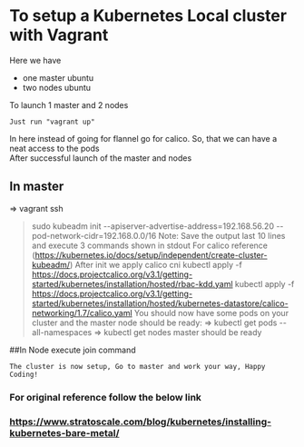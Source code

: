 # To setup a Kubernetes Local cluster with Vagrant

Here we have 
  * one master ubuntu <br />
  * two nodes ubuntu <br />

To launch 1 master and 2 nodes
```
Just run "vagrant up"
```
In here instead of going for flannel go for calico. So, that we can have a neat access to the pods <br />
After successful launch of the master and nodes <br />
## In master
=> vagrant ssh <br />
> sudo kubeadm init --apiserver-advertise-address=192.168.56.20 --pod-network-cidr=192.168.0.0/16
Note: Save the output last 10 lines and execute 3 commands shown in stdout 
For calico reference (https://kubernetes.io/docs/setup/independent/create-cluster-kubeadm/)
After init we apply calico cni
> kubectl apply -f https://docs.projectcalico.org/v3.1/getting-started/kubernetes/installation/hosted/rbac-kdd.yaml
> kubectl apply -f https://docs.projectcalico.org/v3.1/getting-started/kubernetes/installation/hosted/kubernetes-datastore/calico-networking/1.7/calico.yaml
You should now have some pods on your cluster and the master node should be ready:
=> kubectl get pods --all-namespaces
=> kubectl get nodes
master should be ready

##In Node
execute join command
```
The cluster is now setup, Go to master and work your way, Happy Coding!
```
### For original reference follow the below link 
### https://www.stratoscale.com/blog/kubernetes/installing-kubernetes-bare-metal/

